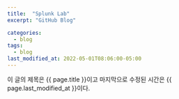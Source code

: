 ```yaml
---
title:  "Splunk Lab"
excerpt: "GitHub Blog"

categories:
  - blog
tags:
  - blog
last_modified_at: 2022-05-01T08:06:00-05:00
---
```

이 글의 제목은 {{ page.title }}이고
마지막으로 수정된 시간은 {{ page.last_modified_at }}이다.
